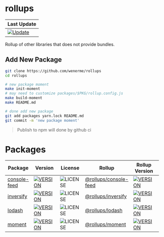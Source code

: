# rollups

| Last Update |
| ----------- |
| [![Update](https://github.com/wenerme/rollups/workflows/Update/badge.svg)](https://github.com/wenerme/rollups/actions?query=workflow%3AUpdate) |

Rollup of other libraries that does not provide bundles.

## Add New Package

```bash
git clone https://github.com/wenerme/rollups
cd rollups

# new package moment
make init-moment
# may need to customize packages/$PKG/rollup.config.js
make build-moment
make README.md

# done add new package
git add packages yarn.lock README.md
git commit -m 'new package moment'
```

> Publish to npm will done by github ci

# Packages

| Package | Version | License | Rollup | Rollup Version | jsdelivr | unpkg |
| ------- | ------- | ------- | ------ | -------------- | -------- | ----- |
| [console-feed](https://www.npmjs.com/package/console-feed) | [![VERSION](https://img.shields.io/npm/v/console-feed)](https://www.npmjs.com/package/console-feed) | ![LICENSE](https://img.shields.io/npm/l/console-feed) | [@rollups/console-feed](./pacckages/console-feed) | [![VERSION](https://img.shields.io/npm/v/@rollups/console-feed)]((https://www.npmjs.com/package/@rollups/console-feed)) | [jsdelivr](https://cdn.jsdelivr.net/npm/@rollups/console-feed) | [unpkg](https://unpkg.com/@rollups/console-feed) |
| [inversify](https://www.npmjs.com/package/inversify) | [![VERSION](https://img.shields.io/npm/v/inversify)](https://www.npmjs.com/package/inversify) | ![LICENSE](https://img.shields.io/npm/l/inversify) | [@rollups/inversify](./pacckages/inversify) | [![VERSION](https://img.shields.io/npm/v/@rollups/inversify)]((https://www.npmjs.com/package/@rollups/inversify)) | [jsdelivr](https://cdn.jsdelivr.net/npm/@rollups/inversify) | [unpkg](https://unpkg.com/@rollups/inversify) |
| [lodash](https://www.npmjs.com/package/lodash) | [![VERSION](https://img.shields.io/npm/v/lodash)](https://www.npmjs.com/package/lodash) | ![LICENSE](https://img.shields.io/npm/l/lodash) | [@rollups/lodash](./pacckages/lodash) | [![VERSION](https://img.shields.io/npm/v/@rollups/lodash)]((https://www.npmjs.com/package/@rollups/lodash)) | [jsdelivr](https://cdn.jsdelivr.net/npm/@rollups/lodash) | [unpkg](https://unpkg.com/@rollups/lodash) |
| [moment](https://www.npmjs.com/package/moment) | [![VERSION](https://img.shields.io/npm/v/moment)](https://www.npmjs.com/package/moment) | ![LICENSE](https://img.shields.io/npm/l/moment) | [@rollups/moment](./pacckages/moment) | [![VERSION](https://img.shields.io/npm/v/@rollups/moment)]((https://www.npmjs.com/package/@rollups/moment)) | [jsdelivr](https://cdn.jsdelivr.net/npm/@rollups/moment) | [unpkg](https://unpkg.com/@rollups/moment) |

